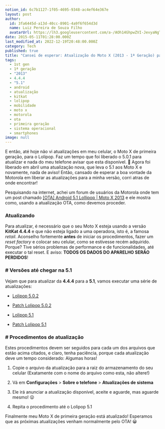 ```yaml
---
notion_id: 6c7b1127-1f05-4695-9348-ac4ef64e367e
layout: post
author:
  id: 3fa6445d-a13d-40cc-8901-4a9f6f654d3d
  name: Luiz Pereira de Souza Filho
  avatarUrl: https://lh3.googleusercontent.com/a-/AOh14GhpwZVI-JevyaNgTdlrOT6YN20cI6V9Kxtq38Ij8AQ=s100
date: 2015-05-11T01:28:00.000Z
last_modified_at: 2022-12-19T20:48:00.000Z
category: Tech
published: true
title: "Cansei de esperar: Atualização do Moto X (2013 - 1ª Geração) para o Lollipop!"
tags:
  - 1st gen
  - 1ª geração
  - "2013"
  - 4.4.4
  - "5.1"
  - android
  - atualização
  - kitkat
  - lolipop
  - mobilidade
  - moto x
  - motorola
  - ota
  - primeira geração
  - sistema operacional
  - smartphones
image: null
---
```


E então, até hoje não vi atualizações em meu celular, o Moto X de primeira geração, para o Lolipop. Faz um tempo que foi liberado o 5.0.1 para atualizar e nada do meu telefone avisar que esta disponível. 🙁 Agora foi liberado em abril uma atualização nova, que leva o 5.1 aos Moto X e novamente, nada de aviso! Então, cansado de esperar a boa vontade da Motorola em liberar as atualizações para a minha versão, corri atras de onde encontrar!

  

Pesquisando na internet, achei um forum de usuários da Motorola onde tem um post chamado [[OTA] Android 5.1 Lollipop | Moto X 2013](http://www.motoforum.com.br/topic/33-ota-android-51-lollipop-moto-x-2013/) e ele mostra como, usando a atualização OTA, como devemos proceder.

###   Atualizando

Para atualizar, é necessário que o seu Moto X esteja usando a versão **KitKat 4.4.4** e que não esteja ligado a uma operadora, isto é, a famosa _retail_. Aconselho fortemente **antes** de iniciar os procedimentos, fazer um _reset factory_ e colocar seu celular, como se estivesse recém adquirido. Porque? Tive sérios problemas de performance e de funcionalidades, até executar o tal reset. E aviso: **TODOS OS DADOS DO APARELHO SERÃO PERDIDOS**!

###  # Versões até chegar na 5.1

Vejam que para atualizar da **4.4.4** para a **5.1**, vamos executar uma série de atualizações:

* [Lolipop 5.0.2](https://mega.co.nz/#!z8ox0K7J!OqhFEXdDA-6IT40wZXhpKOEoEpuxrTZb7KvBUg8JQiA)

* [Patch Lolipop 5.0.2](https://mega.co.nz/#!XloAkA5Y!vCkyo1gFScGKR96NI79_DBUhe126mY6DJGGdgS2g-vY)

* [Lolipop 5.1](https://mega.co.nz/#!f4hzmSbY!pkIlLi2dAxZAcu7OlVwWydyKwrPRZiHnaLmCEU2gmnQ)

* [Patch Lolipop 5.1](https://mega.co.nz/#!zkACFbZR!f8xYXpGncN710OEnCJE1LR_Uj1DaoQM2Vabax7Zgcos)

###  # Procedimentos de atualização

Estes procedimentos devem ser seguidos para cada um dos arquivos que estão acima citados, e claro, tenha paciência, porque cada atualização deve um tempo considerado: Algumas horas!

  1. Copie o arquivo da atualização para a raiz do armazenamento do seu celular (Exatamente com o nome do arquivo como esta, não altere!)

  2. Vá em **Configurações** > **Sobre o telefone** > **Atualizações de sistema**

  3. Ele irá anunciar a atualização disponível, aceite e aguarde, mas aguarde mesmo! 😛

  4. Repita o procedimento até o Lolipop 5.1

Finalmente meu Moto X de primeira geração está atualizado! Esperamos que as próximas atualizações venham normalmente pelo OTA! 😀

